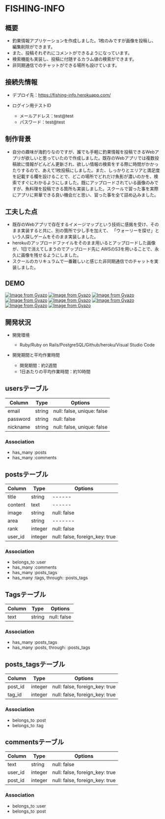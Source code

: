 # FISHING-INFO

## 概要
- 釣果情報アプリケーションを作成しました。1枚のみですが画像を投稿し、編集削除ができます。
- また、投稿それぞれにコメントができるようになっています。
- 検索機能も実装し、投稿に付随するカラム値の検索ができます。
- 非同期通信でのチャットができる場所も設けています。

## 接続先情報
- デプロイ先：https://fishing-info.herokuapp.com/

- ログイン用テストID
    - メールアドレス：test@test
    - パスワード：test@test

## 制作背景
- 自分の趣味が海釣りなのですが、誰でも手軽に釣果情報を投稿できるWebアプリが欲しいと思っていたので作成しました。既存のWebアプリでは複数投稿故に情報がどんどん更新され、欲しい情報の検索をする際に時間がかかったりするので、あえて1枚投稿にしました。また、しっかりとエリアと満足度を記載する欄を設けることで、どこの場所でどれだけ魚影が濃いのかを、検索ですぐにわかるようにしました。既にアップロードされている画像のみですが、魚料理を投稿できる箇所も実装しました。スクールで習った事を実際にアプリに昇華できる良い機会だと思い、習った事を全て詰め込みました。

## 工夫した点
- 既存のWebアプリで存在するイメージマップという技術に感銘を受け、そのまま実装すると共に、別の箇所で少し手を加えて、
  「ウォーリーを探せ」という人探しゲームをそのまま実装しました。
- herokuのアップロードファイルをそのまま用いるとアップロードした画像が、1日で消えてしまうのでアップロード先に
  AWSのS3を用いることで、永久に画像を残せるようにしました。
- スクールのカリキュラムで一番難しいと感じた非同期通信でのチャットを実装しました。

## DEMO
[![Image from Gyazo](https://i.gyazo.com/1fefff926302a6b3989f948ebf9fc83e.jpg)](https://gyazo.com/1fefff926302a6b3989f948ebf9fc83e)
[![Image from Gyazo](https://i.gyazo.com/611de860190dfc6f26ffd3cc6696f2c2.png)](https://gyazo.com/611de860190dfc6f26ffd3cc6696f2c2)
[![Image from Gyazo](https://i.gyazo.com/0c01084fcd54442cf16d49cdfded96de.png)](https://gyazo.com/0c01084fcd54442cf16d49cdfded96de)
[![Image from Gyazo](https://i.gyazo.com/24f3472b17ae8ffb96a5a21e3c79e721.jpg)](https://gyazo.com/24f3472b17ae8ffb96a5a21e3c79e721)
[![Image from Gyazo](https://i.gyazo.com/36d277f9b6c8c08858ddde8b0e4460c4.png)](https://gyazo.com/36d277f9b6c8c08858ddde8b0e4460c4)
[![Image from Gyazo](https://i.gyazo.com/d8b9fe5aa2b99d180bbae9ce42d8a662.jpg)](https://gyazo.com/d8b9fe5aa2b99d180bbae9ce42d8a662)
[![Image from Gyazo](https://i.gyazo.com/0f9f1d42dfbb1c2c6a3b199555dca25e.jpg)](https://gyazo.com/0f9f1d42dfbb1c2c6a3b199555dca25e)
[![Image from Gyazo](https://i.gyazo.com/229bf0bb66de7bc7a613e03ec710e556.jpg)](https://gyazo.com/229bf0bb66de7bc7a613e03ec710e556)

## 開発状況
- 開発環境
  - Ruby/Ruby on Rails/PostgreSQL/Github/heroku/Visual Studio Code
  
- 開発期間と平均作業時間
  - 開発期間：約2週間
  - 1日あたりの平均作業時間：約10時間


## usersテーブル
|Column|Type|Options|
|------|----|-------|
|email|string|null: false, unique: false|
|password|string|null: false|
|nickname|string|null: false, unique: false|
### Association
- has_many :posts
- has_many :comments


## postsテーブル
|Column|Type|Options|
|------|----|-------|
|title|string|------|
|content|text|------|
|image|string|null: false|
|area|string|-------|
|rank|integer|null: false|
|user_id|integer|null: false, foreign_key: true|
### Association
- belongs_to :user
- has_many :comments
- has_many :posts_tags
- has_many :tags, through: :posts_tags


## Tagsテーブル
|Column|Type|Options|
|------|----|-------|
|text|string|null: false|
### Association
- has_many :posts_tags
- has_many :posts, through: :posts_tags


## posts_tagsテーブル
|Column|Type|Options|
|------|----|-------|
|post_id|integer|null: false, foreign_key: true|
|tag_id|integer|null: false, foreign_key: true|
### Association
- belongs_to :post
- belongs_to :tag


## commentsテーブル
|Column|Type|Options|
|------|----|-------|
|text|string|null: false|
|user_id|integer|null: false, foreign_key: true|
|post_id|integer|null: false, foreign_key: true|
### Association
- belongs_to :user
- belongs_to :post